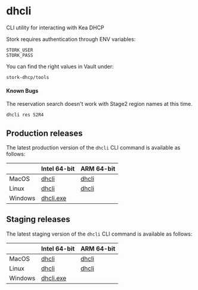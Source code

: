 # dhcli
CLI utility for interacting with Kea DHCP

Stork requires authentication through ENV variables:

```
STORK_USER
STORK_PASS
```

You can find the right values in Vault under:

`stork-dhcp/tools`

#### Known Bugs

The reservation search doesn't work with Stage2 region names at this time.

`dhcli res S2R4`

## Production releases

The latest production version of the `dhcli` CLI command is available as follows:

|         | Intel 64-bit  | ARM 64-bit |
| ------- | ------------- | ---------- |
| MacOS   | [dhcli][1]     | [dhcli][2]  |
| Linux   | [dhcli][3]     | [dhcli][4]  |
| Windows | [dhcli.exe][5] |

[1]: https://artifactory/dhcli/production/darwin/amd64/dhcli
[2]: https://artifactory/dhcli/production/darwin/arm64/dhcli
[3]: https://artifactory/dhcli/production/linux/amd64/dhcli
[4]: https://artifactory/dhcli/production/linux/arm64/dhcli
[5]: https://artifactory/dhcli/production/windows/amd64/dhcli.exe

## Staging releases

The latest staging version of the `dhcli` CLI command is available as follows:

|         | Intel 64-bit   | ARM 64-bit |
| ------- | -------------- | ---------- |
| MacOS   | [dhcli][11]     | [dhcli][12] |
| Linux   | [dhcli][13]     | [dhcli][14] |
| Windows | [dhcli.exe][15] |

[11]: https://artifactoryg/dhcli/staging/darwin/amd64/dhcli
[12]: https://artifactoryg/dhcli/staging/darwin/arm64/dhcli
[13]: https://artifactoryg/dhcli/staging/linux/amd64/dhcli
[14]: https://artifactoryg/dhcli/staging/linux/arm64/dhcli
[15]: https://artifactoryg/dhcli/staging/windows/amd64/dhcli.exe

